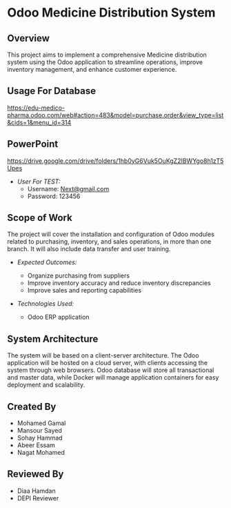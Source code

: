 # Odoo Medicine Distribution System

## Overview
This project aims to implement a comprehensive Medicine distribution system using the Odoo application to streamline operations, improve inventory management, and enhance customer experience.

## Usage For Database
https://edu-medico-pharma.odoo.com/web#action=483&model=purchase.order&view_type=list&cids=1&menu_id=314
## PowerPoint 
https://drive.google.com/drive/folders/1hb0yG6Vuk5OuKgZ2IBWYgo8h1zT5Upes

* *User For TEST:*
  * Username: Next@gmail.com
  * Password:  123456

## Scope of Work
The project will cover the installation and configuration of Odoo modules related to purchasing, inventory, and sales operations, in more than one branch. It will also include data transfer and user training.

* *Expected Outcomes:*
  * Organize purchasing from suppliers
  * Improve inventory accuracy and reduce inventory discrepancies
  * Improve sales and reporting capabilities

* *Technologies Used:*
  * Odoo ERP application

## System Architecture
The system will be based on a client-server architecture. The Odoo application will be hosted on a cloud server, with clients accessing the system through web browsers. Odoo database will store all transactional and master data, while Docker will manage application containers for easy deployment and scalability.

## Created By
 * Mohamed Gamal 
 * Mansour Sayed
 * Sohay Hammad
 * Abeer Essam
 * Nagat Mohamed
   
## Reviewed By
 * Diaa Hamdan
 * DEPI Reviewer

